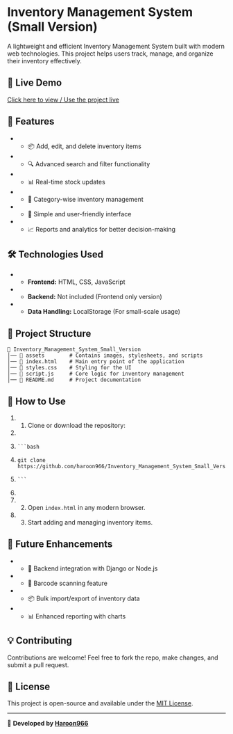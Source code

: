 # Inventory Management System (Small Version)

A lightweight and efficient Inventory Management System built with modern web technologies. This project helps users track, manage, and organize their inventory effectively.

## 🚀 Live Demo

[Click here to view / Use the project live ](https://haroon966.github.io/Inventory_Management_System_Small_Version/)

## 📌 Features

* *   📦 Add, edit, and delete inventory items
* *   🔍 Advanced search and filter functionality
* *   📊 Real-time stock updates
* *   📑 Category-wise inventory management
* *   📜 Simple and user-friendly interface
* *   📈 Reports and analytics for better decision-making

## 🛠️ Technologies Used

* *   **Frontend:** HTML, CSS, JavaScript
* *   **Backend:** Not included (Frontend only version)
* *   **Data Handling:** LocalStorage (For small-scale usage)

## 📂 Project Structure

```
📁 Inventory_Management_System_Small_Version
│── 📂 assets        # Contains images, stylesheets, and scripts
│── 📜 index.html    # Main entry point of the application
│── 📜 styles.css    # Styling for the UI
│── 📜 script.js     # Core logic for inventory management
│── 📜 README.md     # Project documentation
```

## 📖 How to Use

1. 1.  Clone or download the repository:
1.     
1.     ```bash
1.     git clone https://github.com/haroon966/Inventory_Management_System_Small_Version.git
1.     ```
1.     
1. 2.  Open `index.html` in any modern browser.
1. 3.  Start adding and managing inventory items.

## 📌 Future Enhancements

* *   🔄 Backend integration with Django or Node.js
* *   🛒 Barcode scanning feature
* *   📦 Bulk import/export of inventory data
* *   📊 Enhanced reporting with charts

## 💡 Contributing

Contributions are welcome! Feel free to fork the repo, make changes, and submit a pull request.

## 📜 License

This project is open-source and available under the [MIT License](https://chatgpt.com/c/LICENSE).

* * *

🔗 **Developed by [Haroon966](https://github.com/haroon966/)**
